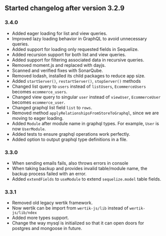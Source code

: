 ## Started changelog after version 3.2.9

### 3.4.0

- Added eager loading for list and view queries.
- Improved lazy loading behavior in GraphQL to avoid unnecessary queries.
- Added support for loading only requested fields in Sequelize.
- Added recursion support for both list and view queries.
- Added support for filtering associated data in recursive queries.
- Removed moment.js and replaced with dayjs.
- Scanned and verified fixes with SonarQube.
- Removed lodash, installed its child packages to reduce app size.
- Added `startServer()`, `restartServer()`, `stopServer()` methods
- Changed list query to  `users` instead of `listUsers`, `EcommerceUsers` becomes `ecommerce_users`.
- Changed view query to singular `user` instead of `viewUser`, `EcommerceUser` becomes `ecommerce_user`.
- Changed graphql list field `list` to `rows`.  
- Removed method `applyRelationshipsFromStoreToGraphql`, since we are moving to eager loading.
- Added `Module` after module name in graphql types. For example, `User` is now `UserModule`.
- Added tests to ensure graphql operations work perfectly.
- Added option to output graphql type definitions in a file.

### 3.3.0

- When sending emails fails, also throws errors in console
- When taking backup and provides invalid table/module name, the backup process failed with an error.
- Added `extendFields` to `useModule` to extend `sequelize.model` table fields.

### 3.3.1 

- Removed old legacy wertik framework.
- Now wertik can be import from `wertik-js/lib` instead of `wertik-js/lib/ndex`
- Added more types support.
- Change the way mysql is initialized so that it can open doors for postgres and mongoose in future.